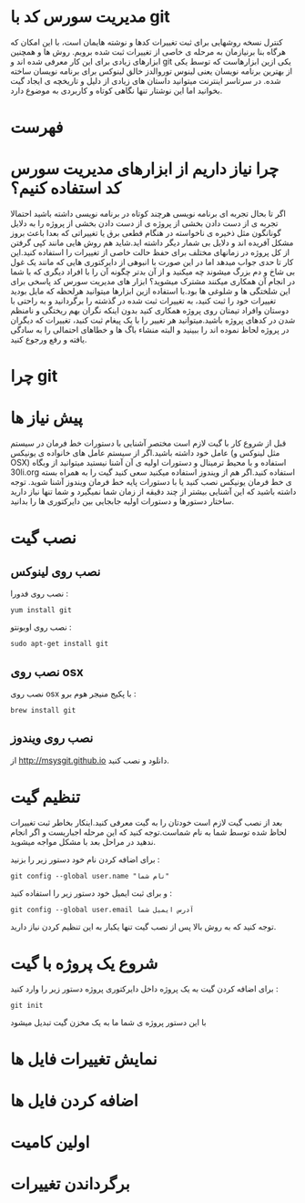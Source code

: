 ﻿مدیریت سورس کد با git
====

کنترل نسخه روشهایی برای ثبت تغییرات کدها و نوشته هایمان است، با این امکان که هرگاه بنا برنیازمان به مرحله ی خاصی از تغییرات ثبت شده برویم.
روش ها و همچنین ابزارهای زیادی برای این کار معرفی شده اند و git  یکی ازین ابزارهاست که توسط یکی از بهترین برنامه نویسان یعنی لینوس توروالدز خالق لینوکس برای برنامه نویسان ساخته شده.
در سرتاسر اینترنت میتوانید داستان های زیادی از دلیل و تاریخچه ی ایجاد گیت بخوانید اما این نوشتار تنها نگاهی کوتاه و کاربردی به موضوع دارد.

فهرست
====

چرا نیاز داریم از ابزارهای مدیریت سورس کد استفاده کنیم؟
====
اگر تا بحال تجربه ای برنامه نویسی هرچند کوتاه در برنامه نویسی داشته باشید احتمالا تجربه ی از دست دادن بخشی از پروژه ی از دست دادن بخشی از پروژه را به دلایل گونانگون مثل ذخیره ی ناخواسته در هنگام قطعی برق یا تغییراتی که بعدا باعث بروز مشکل آفریده اند و دلایل بی شمار دیگر داشته اید.شاید هم روش هایی مانند کپی گرفتن از کل پروژه در زمانهای مختلف برای حفظ حالت خاصی از تغییرات را استفاده کنید.این کار تا حدی جواب میدهد اما در این صورت با انبوهی از دایرکتوری هایی که مانند یک غول بی شاخ و دم بزرگ میشوند چه میکنید و از آن بدتر چگونه آن را با افراد دیگری که با شما در انجام آن همکاری میکنند مشترک میشوید؟ ابزار های مدیریت سورس کد پاسخی برای این شلختگی ها و شلوغی ها بود.با استفاده ازین ابزارها میتوانید هرلحظه که مایل بودید تغییرات خود را ثبت کنید، به تغییرات ثبت شده در گذشته را برگردانید و به راحتی با دوستان وافراد تیمتان روی پروژه همکاری کنید بدون اینکه نگران بهم ریختگی و نامنظم شدن در کدهای پروژه باشید.میتوانید هر تغییر را با یک پیغام ثبت کنید، تغییرات که دیگران در پروژه لحاظ نموده اند را ببینید و البته منشاء باگ ها و خطاهای احتمالی را به سادگی یافته و رفع ورجوع کنید.


چرا git
====


پیش نیاز ها
====
قبل از شروع کار با گیت لازم است مختصر آشنایی با دستورات خط فرمان در سیستم عامل خود داشته باشید.اگر از سیستم عامل های خانواده ی یونیکس (مثل لینوکس و OSX) استفاده و با محیط ترمینال و دستورات اولیه ی آن آشنا نیستید میتوانید از وبگاه 30li.org  استفاده کنید.اگر هم از ویندوز استفاده میکنید سعی کنید گیت را به همراه بسته ی خط فرمان یونیکس نصب کنید یا با دستورات پایه خط فرمان ویندوز آشنا شوید. توجه داشته باشید که این آشنایی بیشتر از چند دقیقه از زمان شما نمیگیرد و شما تنها نیاز دارید ساختار دستورها و دستورات اولیه جابجایی بین دایرکتوری ها را بدانید.


نصب گیت
====

نصب روی لینوکس
----
نصب روی فدورا :
```
yum install git
```

نصب روی اوبونتو :
```
sudo apt-get install git
```


نصب روی osx
----

نصب روی osx با پکیج منیجر هوم برو :
```
brew install git
```

نصب روی ویندوز
----
از http://msysgit.github.io دانلود و نصب کنید.


تنظیم گیت
====
بعد از نصب گیت لازم است خودتان را به گیت معرفی کنید.اینکار بخاطر ثبت تغییرات لحاظ شده توسط شما به نام شماست.توجه کنید که این مرحله اجباریست و اگر انجام ندهید در مراحل بعد با مشکل مواجه میشوید.

برای اضافه کردن نام خود دستور زیر را بزنید :
```
git config --global user.name "نام شما"
```

و برای ثبت ایمیل خود دستور زیر را استفاده کنید :
```
git config --global user.email آدرس ایمیل شما
```

توجه کنید که به روش بالا پس از نصب گیت تنها یکبار به این تنظیم کردن نیاز دارید.


شروع یک پروژه با گیت
====
برای اضافه کردن گیت به یک پروژه داخل دایرکتوری پروژه دستور زیر را وارد کنید :
```
git init
```

با این دستور پروژه ی شما ما به یک مخزن گیت تبدیل میشود

نمایش تغییرات فایل ها
====

اضافه کردن فایل ها
====

اولین کامیت
====

برگرداندن تغییرات
====

